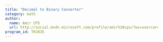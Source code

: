 ```yaml
---
title: "Decimal to Binary Converter"
category: math
author:
  name: Amir CPS
  url: http://social.msdn.microsoft.com/profile/amir%20cps/?ws=usercard-mini
program_id: THJ835
---
```

